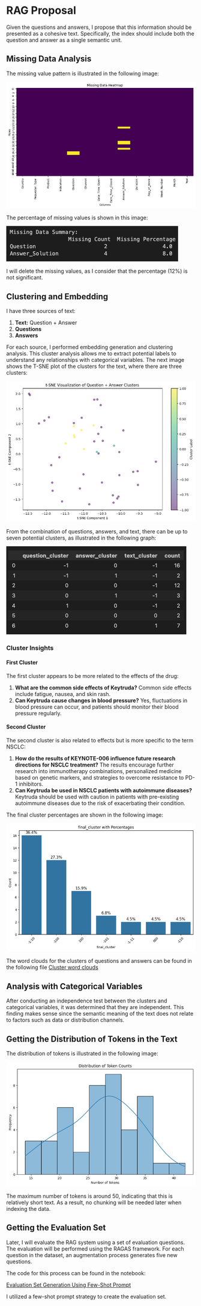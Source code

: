 # RAG Proposal

Given the questions and answers, I propose that this information should be presented as a cohesive text. Specifically, the index should include both the question and answer as a single semantic unit.

## Missing Data Analysis

The missing value pattern is illustrated in the following image:

![Missing Value Pattern](readme_images/missing_values_pattern.png)

The percentage of missing values is shown in this image:

![Missing Value Percentages](readme_images/missing_value_percentages.png)


I will delete the missing values, as I consider that the percentage (12%) is not significant.

## Clustering and Embedding

I have three sources of text:

1. **Text:** Question + Answer
2. **Questions**
3. **Answers**

For each source, I performed embedding generation and clustering analysis. This cluster analysis allows me to extract potential labels to understand any relationships with categorical variables. The next image shows the T-SNE plot of the clusters for the text, where there are three clusters:

![T-SNE Plot of Clusters](readme_images/cluster_text_tsne.png)

From the combination of questions, answers, and text, there can be up to seven potential clusters, as illustrated in the following graph:

![Potential Clusters](readme_images/potential_clusters.png)

### Cluster Insights

#### First Cluster
The first cluster appears to be more related to the effects of the drug:

1. **What are the common side effects of Keytruda?** Common side effects include fatigue, nausea, and skin rash.
2. **Can Keytruda cause changes in blood pressure?** Yes, fluctuations in blood pressure can occur, and patients should monitor their blood pressure regularly.

#### Second Cluster
The second cluster is also related to effects but is more specific to the term NSCLC:

1. **How do the results of KEYNOTE-006 influence future research directions for NSCLC treatment?** The results encourage further research into immunotherapy combinations, personalized medicine based on genetic markers, and strategies to overcome resistance to PD-1 inhibitors.
2. **Can Keytruda be used in NSCLC patients with autoimmune diseases?** Keytruda should be used with caution in patients with pre-existing autoimmune diseases due to the risk of exacerbating their condition.

The final cluster percentages are shown in the following image:

![Final Cluster Percentage](readme_images/final_cluster_percentage.png)


The word clouds for the clusters of questions and answers can be found in the following file [Cluster word clouds](EDA.ipynb)

## Analysis with Categorical Variables

After conducting an independence test between the clusters and categorical variables, it was determined that they are independent. This finding makes sense since the semantic meaning of the text does not relate to factors such as data or distribution channels.



## Getting the Distribution of Tokens in the Text

The distribution of tokens is illustrated in the following image:

![Token Distribution](readme_images/text_distribution_tokens.png)

The maximum number of tokens is around 50, indicating that this is relatively short text. As a result, no chunking will be needed later when indexing the data.



## Getting the Evaluation Set

Later, I will evaluate the RAG system using a set of evaluation questions. The evaluation will be performed using the RAGAS framework. For each question in the dataset, an augmentation process generates five new questions.

The code for this process can be found in the notebook:

[Evaluation Set Generation Using Few-Shot Prompt](../RAG/4_evaluation_set.ipynb)

I utilized a few-shot prompt strategy to create the evaluation set.